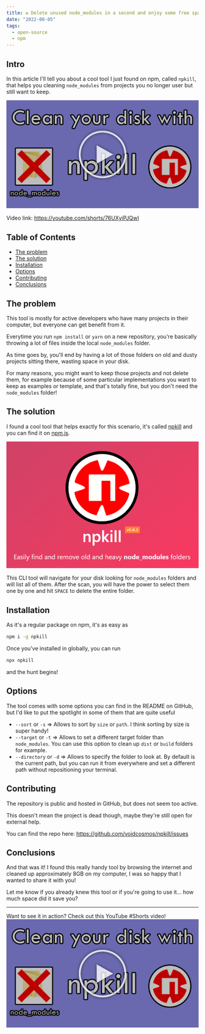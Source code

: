 ```yaml
---
title: ♻️ Delete unused node_modules in a second and enjoy some free space!
date: "2022-08-05"
tags:
  - open-source
  - npm
---
```


## Intro

In this article I'll tell you about a cool tool I just found on npm, called `npkill`, that helps you cleaning `node_modules` from projects you no longer user but still want to keep.

[![YouTube Video](./preview.png)](https://youtube.com/shorts/76UXyiPJQwI)

Video link: https://youtube.com/shorts/76UXyiPJQwI

## Table of Contents

- [The problem](#the-problem)
- [The solution](#the-solution)
- [Installation](#installation)
- [Options](#options)
- [Contributing](#contributing)
- [Conclusions](#conclusions)

## The problem

This tool is mostly for active developers who have many projects in their computer, but everyone can get benefit from it.

Everytime you run `npm install` or `yarn` on a new repository, you're basically throwing a lot of files inside the local `node_modules` folder.

As time goes by, you'll end by having a lot of those folders on old and dusty projects sitting there, wasting space in your disk.

For many reasons, you might want to keep those projects and not delete them, for example because of some particular implementations you want to keep as examples or template, and that's totally fine, but you don't need the `node_modules` folder!

## The solution

I found a cool tool that helps exactly for this scenario, it's called [npkill](https://npkill.js.org/) and you can find it on [npm.js](https://www.npmjs.com/package/npkill).

![npkill](./npkill.png)

This CLI tool will navigate for your disk looking for `node_modules` folders and will list all of them. After the scan, you will have the power to select them one by one and hit `SPACE` to delete the entire folder.

## Installation

As it's a regular package on npm, it's as easy as

```sh
npm i -g npkill
```

Once you've installed in globally, you can run

```sh
npx npkill
```

and the hunt begins!

## Options

The tool comes with some options you can find in the README on GitHub, but I'd like to put the spotlight in some of them that are quite useful

- `--sort` or `-s` => Allows to sort by `size` or `path`. I think sorting by size is super handy!
- `--target` or `-t` => Allows to set a different target folder than `node_modules`. You can use this option to clean up `dist` or `build` folders for example.
- `--directory` or `-d` => Allows to specify the folder to look at. By default is the current path, but you can run it from everywhere and set a different path without repositioning your terminal.

## Contributing

The repository is public and hosted in GitHub, but does not seem too active.

This doesn't mean the project is dead though, maybe they're still open for external help.

You can find the repo here: https://github.com/voidcosmos/npkill/issues

## Conclusions

And that was it! I found this really handy tool by browsing the internet and cleaned up approximately 8GB on my computer, I was so happy that I wanted to share it with you!

Let me know if you already knew this tool or if you're going to use it... how much space did it save you?

---

Want to see it in action? Check out this YouTube #Shorts video!
[![YouTube Video](./preview.png)](https://youtube.com/shorts/76UXyiPJQwI)
